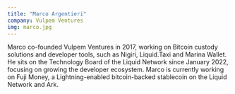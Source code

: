 ```yaml
---
title: "Marco Argentieri"
company: Vulpem Ventures
img: marco.jpg
---
```


Marco co-founded Vulpem Ventures in 2017, working on Bitcoin custody solutions and developer tools, such as Nigiri, Liquid.Taxi and Marina Wallet. He sits on the Technology Board of the Liquid Network since January 2022, focusing on growing the developer ecosystem. Marco is currently working on Fuji Money, a Lightning-enabled bitcoin-backed stablecoin on the Liquid Network and Ark.
